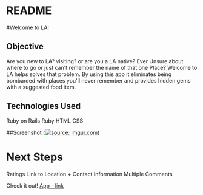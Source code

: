 # README

#Welcome to LA! 
## Objective
Are you new to LA? visiting? or are you a LA native? Ever Unsure about where to go or just can't remember the name of that one Place? Welcome to LA helps solves that problem. By using this app it eliminates being bombarded with places you'll never remember and provides hidden gems with a suggested food item. 

## Technologies Used
Ruby on Rails
Ruby
HTML
CSS

##Screenshot
(<a href="https://imgur.com/4iojnL2"><img src="https://i.imgur.com/4iojnL2.png" title="source: imgur.com" /></a>)

# Next Steps
Ratings
Link to Location + Contact Information
Multiple Comments

Check it out!
[App - link](https://welcometola.herokuapp.com/)

